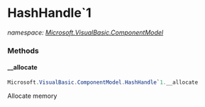 ﻿# HashHandle`1
_namespace: [Microsoft.VisualBasic.ComponentModel](./index.md)_





### Methods

#### __allocate
```csharp
Microsoft.VisualBasic.ComponentModel.HashHandle`1.__allocate
```
Allocate memory



